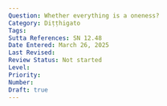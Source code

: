 ```yaml
---
Question: Whether everything is a oneness?
Category: Diṭṭhigato
Tags:
Sutta References: SN 12.48
Date Entered: March 26, 2025
Last Revised:
Review Status: Not started
Level: 
Priority: 
Number: 
Draft: true
---
```

